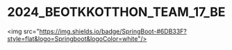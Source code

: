 # 2024_BEOTKKOTTHON_TEAM_17_BE

<img src="https://img.shields.io/badge/SpringBoot-#6DB33F?style=flat&logo=Springboot&logoColor=white"/>

